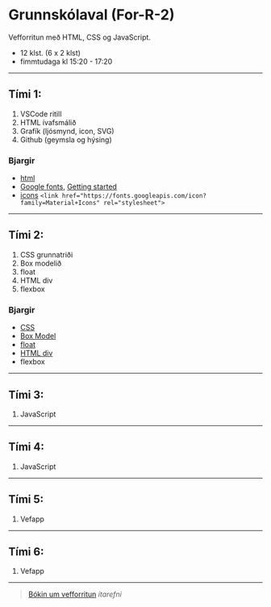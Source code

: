 # Grunnskólaval (For-R-2)

Vefforritun með HTML, CSS og JavaScript.

- 12 klst. (6 x 2 klst)
- fimmtudaga kl 15:20 - 17:20 

---

## Tími 1: 
1. VSCode ritill
1. HTML ívafsmálið
1. Grafík (ljósmynd, icon, SVG)
1. Github (geymsla og hýsing)
   
### Bjargir
- [html](https://www.w3schools.com/html/default.asp)
- [Google fonts](https://fonts.google.com/), [Getting started](https://developers.google.com/fonts/docs/getting_started)
- [icons](https://fonts.google.com/icons?selected=Material+Icons:assignment) `<link href="https://fonts.googleapis.com/icon?family=Material+Icons" rel="stylesheet">` 

---

## Tími 2:
1. CSS grunnatriði
1. Box modelið 
1. float
1. HTML div
1. flexbox 

### Bjargir
- [CSS](https://www.w3schools.com/w3css/default.asp)
- [Box Model](https://www.w3schools.com/css/css_boxmodel.asp)
- [float](https://www.w3schools.com/css/css_float.asp)
- [HTML div](https://www.w3schools.com/html/html5_semantic_elements.asp)
- flexbox
  
---

## Tími 3:
1. JavaScript

---

## Tími 4:
1. JavaScript
   
---

## Tími 5:
1. Vefapp

---

## Tími 6:
1. Vefapp

---

> [Bókin um vefforritun](https://github.com/vefforritun/book/tree/main/chapters) _ítarefni_

<!-- [HTML & CSS](https://vefgrunnur.github.io/) -->
